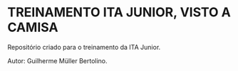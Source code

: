 # TREINAMENTO ITA JUNIOR, VISTO A CAMISA

Repositório criado para o treinamento da ITA Junior.

Autor: Guilherme Müller Bertolino.
